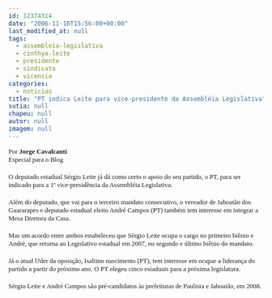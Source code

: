 ```yaml
---
id: 12374314
date: "2006-11-10T15:56:00+00:00"
last_modified_at: null
tags:
  - assembleia-legislativa
  - cinthya-leite
  - presidente
  - sindicato
  - vicencia
categories:
  - noticias
title: "PT indica Leite para vice-presidente da Assembléia Legislativa"
sutia: null
chapeu: null
autor: null
imagem: null
---
```

<p><P><FONT face=Arial size=4><FONT face=Verdana size=2>Por <STRONG>Jorge Cavalcanti</STRONG><BR>Especial para o Blog</FONT></P></p>
<p><P><FONT face=Verdana size=2>O deputado estadual Sérgio Leite já dá como certo o apoio do seu partido, o PT, para ser indicado para a 1ª vice-presidência da Assembléia Legislativa. </FONT></P></p>
<p><P><FONT face=Verdana size=2>Além do deputado, que vai para o terceiro mandato consecutivo, o vereador de Jaboatão dos Guararapes e deputado estadual eleito André Campos (PT) também tem interesse em integrar a Mesa Diretora da Casa.</FONT></P></p>
<p><P><FONT face=Verdana size=2>Mas um acordo entre ambos estabeleceu que Sérgio Leite ocupa o cargo no primeiro biênio e André, que retorna ao Legislativo estadual em 2007, no segundo e último biênio do mandato. </FONT></P></p>
<p><P><FONT face=Verdana size=2>Já o atual l?der da oposição, Isaltino nascimento (PT), tem interesse em ocupar a liderança do partido a partir do próximo ano. O PT elegeu cinco estaduais para a próxima legislatura.</FONT></P></p>
<p><P><FONT face=Verdana size=2>Sérgio Leite e André Campos são pré-candidatos às prefeituras de Paulista e Jaboatão, em 2008.</FONT> </P></FONT> </p>
